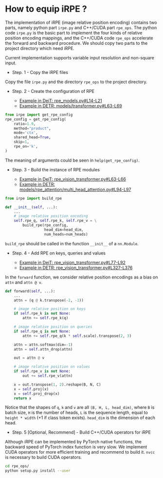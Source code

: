 # How to equip iRPE ?

The implementation of iRPE (image relative position encoding) contains two parts, namely python part `irpe.py` and C++/CUDA part `rpe_ops`. The python code `irpe.py` is the basic part to implement the four kinds of relative position encoding mappings, and the C++/CUDA code `rpe_ops` accelerate the forward and backward procedure. We should copy two parts to the project directory which need iRPE.

Current implementation supports variable input resolution and non-square input.

- Step. 1 - Copy the iRPE files

Copy the file `irpe.py` and the directory `rpe_ops` to the project directory.

- Step. 2 - Create the configuration of RPE

    - [Example in DeiT: rpe\_models.py#L14-L21](./DeiT-with-iRPE/rpe_models.py#L14-L21)
    - [Example in DETR: models/transformer.py#L63-L69](./DETR-with-iRPE/models/transformer.py#L63-L69)

```python
from irpe import get_rpe_config
rpe_config = get_rpe_config(
    ratio=1.9,
    method="product",
    mode='ctx',
    shared_head=True,
    skip=1,
    rpe_on='k',
)
```

The meaning of arguments could be seen in `help(get_rpe_config)`.

- Step. 3 - Build the instance of RPE modules

    - [Example in DeiT: rpe\_vision\_transformer.py#L63-L66](./DeiT-with-iRPE/rpe_vision_transformer.py#L63-L66)
    - [Example in DETR: models/rpe\_attention/multi\_head\_attention.py#L94-L97](./DETR-with-iRPE/models/rpe_attention/multi_head_attention.py#L94-L97)

```python
from irpe import build_rpe

def __init__(self, ...):
    ...
    # image relative position encoding
    self.rpe_q, self.rpe_k, self.rpe_v = \
        build_rpe(rpe_config,
                  head_dim=head_dim,
                  num_heads=num_heads)
```
`build_rpe` should be called in the function `__init__` of a `nn.Module`.

- Step. 4 - Add RPE on keys, queries and values 

    - [Example in DeiT: rpe\_vision\_transformer.py#L77-L92](./DeiT-with-iRPE/rpe_vision_transformer.py#L77-L92)
    - [Example in DETR: rpe\_vision\_transformer.py#L327-L376](./DETR-with-iRPE/models/rpe_attention/rpe_attention_function.py#L327-L376)

In the `forward` function, we consider relative position encodings as a bias on `attn` and `attn @ v`.
```python
def forward(self, ...):
    ...
    attn = (q @ k.transpose(-2, -1))

    # image relative position on keys
    if self.rpe_k is not None:
        attn += self.rpe_k(q)

    # image relative position on queries
    if self.rpe_q is not None:
        attn += self.rpe_q(k * self.scale).transpose(2, 3)

    attn = attn.softmax(dim=-1)
    attn = self.attn_drop(attn)

    out = attn @ v

    # image relative position on values
    if self.rpe_v is not None:
        out += self.rpe_v(attn)

    x = out.transpose(1, 2).reshape(B, N, C)
    x = self.proj(x)
    x = self.proj_drop(x)
    return x
```

Notice that the shapes of `q`, `k` and `v` are all `(B, H, L, head_dim)`, where `B` is batch size, `H` is the number of heads, `L` is the sequence length, equal to `height * width` (+1 if class token exists). `head_dim` is the dimension of each head.

- Step. 5 [Optional, Recommend] - Build C++/CUDA operators for iRPE

Although iRPE can be implemented by PyTorch native functions, the backward speed of PyTorch index function is very slow. We implement CUDA operators for more efficient training and recommend to build it.
`nvcc` is necessary to build CUDA operators.
```bash
cd rpe_ops/
python setup.py install --user
```
